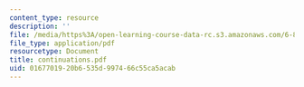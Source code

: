```yaml
---
content_type: resource
description: ''
file: /media/https%3A/open-learning-course-data-rc.s3.amazonaws.com/6-844-computability-theory-of-and-with-scheme-spring-2003/0167701920b6535d997466c55ca5acab_continuations.pdf
file_type: application/pdf
resourcetype: Document
title: continuations.pdf
uid: 01677019-20b6-535d-9974-66c55ca5acab
---
```

